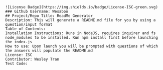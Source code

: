 
    ![License Badge](https://img.shields.io/badge/License-ISC-green.svg)
    ### Github Username: Wesaboo
    ## Project/Repo Title: ReadMe Generator
    Description: This will generate a README.md file for you by using a question/input format
    Table of Contents: 
    Installation Instructions: Runs in NodeJS, requires inquirer and fs node_modules to be installed. Run npm install first before launching the index.js
    How to use: Upon launch you will be prompted with questions of which the answers will populate the README.md
    License: ISC
    Contributor: Wesley Tran
    Test Code: 
    